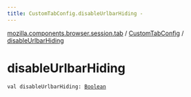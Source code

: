 ```yaml
---
title: CustomTabConfig.disableUrlbarHiding - 
---
```


[mozilla.components.browser.session.tab](../index.html) / [CustomTabConfig](index.html) / [disableUrlbarHiding](./disable-urlbar-hiding.html)

# disableUrlbarHiding

`val disableUrlbarHiding: `[`Boolean`](https://kotlinlang.org/api/latest/jvm/stdlib/kotlin/-boolean/index.html)